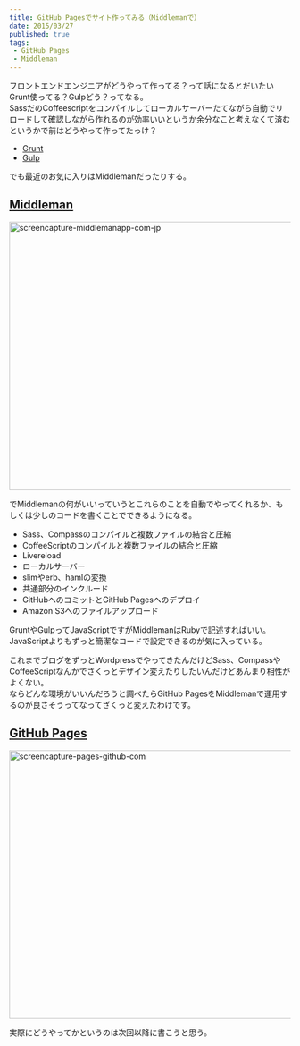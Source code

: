 ```yaml
---
title: GitHub Pagesでサイト作ってみる（Middlemanで）
date: 2015/03/27
published: true
tags: 
 - GitHub Pages
 - Middleman
---
```


フロントエンドエンジニアがどうやって作ってる？って話になるとだいたいGrunt使ってる？Gulpどう？ってなる。<br>
SassだのCoffeescriptをコンパイルしてローカルサーバーたてながら自動でリロードして確認しながら作れるのが効率いいというか余分なこと考えなくて済むというかで前はどうやって作ってたっけ？

<!-- more -->

* [Grunt](http://gruntjs.com/)
* [Gulp](http://gulpjs.com/)


でも最近のお気に入りはMiddlemanだったりする。
## [Middleman](https://middlemanapp.com)

<a href="https://www.flickr.com/photos/shigeki_takeguchi/16339792344" title="screencapture-middlemanapp-com-jp by shigeki takeguchi, on Flickr"><img src="https://farm9.staticflickr.com/8719/16339792344_de0b68f441_z.jpg" width="640" height="480" alt="screencapture-middlemanapp-com-jp" class="image-border"></a>

でMiddlemanの何がいいっていうとこれらのことを自動でやってくれるか、もしくは少しのコードを書くことでできるようになる。

* Sass、Compassのコンパイルと複数ファイルの結合と圧縮
* CoffeeScriptのコンパイルと複数ファイルの結合と圧縮
* Livereload
* ローカルサーバー
* slimやerb、hamlの変換
* 共通部分のインクルード
* GitHubへのコミットとGitHub Pagesへのデプロイ
* Amazon S3へのファイルアップロード

GruntやGulpってJavaScriptですがMiddlemanはRubyで記述すればいい。<br>
JavaScriptよりもずっと簡潔なコードで設定できるのが気に入っている。

これまでブログをずっとWordpressでやってきたんだけどSass、CompassやCoffeeScriptなんかでさくっとデザイン変えたりしたいんだけどあんまり相性がよくない。<br>
ならどんな環境がいいんだろうと調べたらGitHub PagesをMiddlemanで運用するのが良さそうってなってざくっと変えたわけです。

## [GitHub Pages](https://pages.github.com/)

<a href="https://www.flickr.com/photos/shigeki_takeguchi/16783077777" title="screencapture-pages-github-com by shigeki takeguchi, on Flickr"><img src="https://farm9.staticflickr.com/8744/16783077777_778fe96ed2_z.jpg" width="640" height="480" alt="screencapture-pages-github-com" class="image-border"></a>

実際にどうやってかというのは次回以降に書こうと思う。